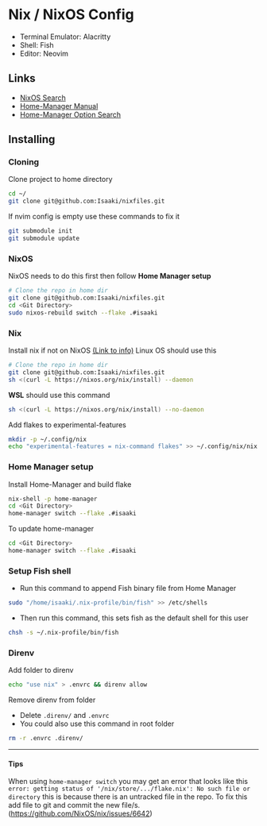 # Nix / NixOS Config
- Terminal Emulator: Alacritty
- Shell: Fish
- Editor: Neovim

## Links
- [NixOS Search](https://search.nixos.org/packages)
- [Home-Manager Manual](https://nix-community.github.io/home-manager/index.html)
- [Home-Manager Option Search](https://mipmip.github.io/home-manager-option-search/)

## Installing
### Cloning
Clone project to home directory
```sh
cd ~/
git clone git@github.com:Isaaki/nixfiles.git
```
If nvim config is empty use these commands to fix it
```sh
git submodule init
git submodule update
```

### NixOS
NixOS needs to do this first then follow **Home Manager setup**
```sh
# Clone the repo in home dir
git clone git@github.com:Isaaki/nixfiles.git
cd <Git Directory>
sudo nixos-rebuild switch --flake .#isaaki
```

### Nix
Install nix if not on NixOS [(Link to info)](https://nixos.org/download.html#download-nix) Linux OS should use this 
```sh
# Clone the repo in home dir
git clone git@github.com:Isaaki/nixfiles.git
sh <(curl -L https://nixos.org/nix/install) --daemon 
```

**WSL** should use this command 
```sh 
sh <(curl -L https://nixos.org/nix/install) --no-daemon 
```

Add flakes to experimental-features
```sh
mkdir -p ~/.config/nix
echo "experimental-features = nix-command flakes" >> ~/.config/nix/nix.conf
```

### Home Manager setup
Install Home-Manager and build flake
```sh
nix-shell -p home-manager
cd <Git Directory>
home-manager switch --flake .#isaaki
```

To update home-manager
```sh
cd <Git Directory>
home-manager switch --flake .#isaaki
```

### Setup Fish shell
- Run this command to append Fish binary file from Home Manager
```sh
sudo "/home/isaaki/.nix-profile/bin/fish" >> /etc/shells
```

- Then run this command, this sets fish as the default shell for this user
```sh
chsh -s ~/.nix-profile/bin/fish
```

### Direnv

Add folder to direnv
```sh
echo "use nix" > .envrc && direnv allow
```

Remove direnv from folder
- Delete `.direnv/` and `.envrc`
- You could also use this command in root folder 
```sh
rm -r .envrc .direnv/
```

---

#### Tips
When using `home-manager switch` you may get an error that looks like this `error: getting status of '/nix/store/.../flake.nix': No such file or directory`
this is because there is an untracked file in the repo. To fix this add file to git and commit the new file/s. (https://github.com/NixOS/nix/issues/6642)
